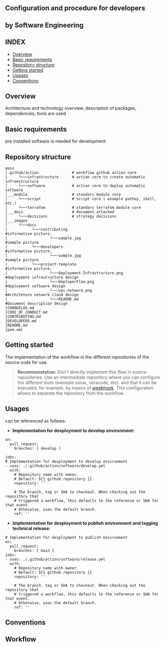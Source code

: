 ## Configuration and procedure for developers
## by Software Engineering

INDEX
---
- [Overview](#Overview)
- [Basic requirements](#Basic-requirements)
- [Repository structure](#Repository-structure)
- [Getting started](#Getting-started)
- [Usages](#Usages)
- [Conventions](#Conventions)

## Overview

Architecture and technology overview, description of packages, dependencies, tools are used

## Basic requirements

pre installed software is needed for development

## Repository structure
````
main
│.github/action               # workflow github action core
|     └───infrastructure      # action core to create automatic infraestructure
|     └───software            # action core to deploy automatic software
│___module                    # standars module core
|     └───script              # script core ( example pathoy, shell, etc.)
|     └───terrafom            # standars terrafom module core
│___docs                      # document attached
│     └───decisions           # strategy decisions 
│___images
│     └───docs
|           └───contributing                                         #informative picture.
|                   └───sample.jpg                                   #sample picture
│           └───developers                                           #informative picture.
│                   └───sample.jpg                                   #sample picture
|           └───project-template                                     #informative picture.
|                   └───Deployment-Infrastructure.png                #deployment infrastructure design
|                   └───DeploperFlow.png                             #deployment software design
|                   └───vpc-network.png                              #Architeture network cloud design
|                   └───README.md                                    #Document description design
│CHANGELOG.md
│CODE_OF_CONDUCT.md
│CONTRIBUTING.md
│DEVELOPERS.md
│README.md
│pom.xml
````
## Getting started

The implementation of the workflow in the different repositories of the source code for use. 
> **Recommendation:** Don't directly implement this flow in source repositories. Use an intermediate repository where you can configure the different tools (exemple sonar, veracode, etc). and that it can be executed, for example, by means of [weebhook](https://docs.github.com/en/github-ae@latest/developers/webhooks-and-events/webhooks/about-webhooks). This configuration allows to separate the repository from the workflow.

## Usages
can be referenced as follows:

- **Implementation for desployment to develop environment:**
````
on:
  pull_request:
    branches: [ develop ]

jobs:
# Implementation for desployment to develop environment
- uses: ./.github/action/software/develop.yml
  with:
    # Repository name with owner.
    # Default: ${{ github.repository }}
    repository: ''

    # The branch, tag or SHA to checkout. When checking out the repository that
    # triggered a workflow, this defaults to the reference or SHA for that event.
    # Otherwise, uses the default branch.
    ref: ''
````
- **Implementation for desployment to publish environment and tagging technical release:**
````
# Implementation for desployment to publish environment
on:
  pull_request:
    branches: [ main ]
jobs:
- uses: ./.github/action/software/release.yml
  with:
    # Repository name with owner.
    # Default: ${{ github.repository }}
    repository: ''

    # The branch, tag or SHA to checkout. When checking out the repository that
    # triggered a workflow, this defaults to the reference or SHA for that event.
    # Otherwise, uses the default branch.
    ref: ''
````

## Conventions

## Workflow


